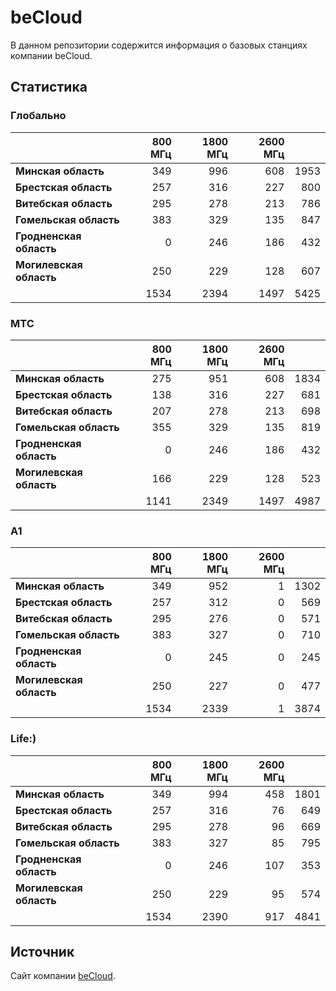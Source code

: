 # beCloud
В данном репозитории содержится информация о базовых станциях компании beCloud.

## Статистика

### Глобально
&nbsp; | 800 МГц | 1800 МГц | 2600 МГц | &nbsp;
:--- | ---: | ---: | ---: | ---:
**Минская область** | 349 | 996 | 608 | 1953
**Брестская область** | 257 | 316 | 227 | 800
**Витебская область** | 295 | 278 | 213 | 786
**Гомельская область** | 383 | 329 | 135 | 847
**Гродненская область** | 0 |  246 | 186 | 432
**Могилевская область** | 250 | 229 | 128 | 607
&nbsp; | 1534 |  2394 | 1497 | 5425

### МТС
&nbsp; | 800 МГц | 1800 МГц | 2600 МГц | &nbsp;
:--- | ---: | ---: | ---: | ---:
**Минская область** | 275 | 951 | 608 | 1834
**Брестская область** | 138 | 316 | 227 | 681
**Витебская область** | 207 | 278 | 213 | 698
**Гомельская область** | 355 | 329 | 135 | 819
**Гродненская область** | 0 |  246 | 186 | 432
**Могилевская область** | 166 | 229 | 128 | 523
&nbsp; | 1141 |  2349 | 1497 | 4987

### A1
&nbsp; | 800 МГц | 1800 МГц | 2600 МГц | &nbsp;
:--- | ---: | ---: | ---: | ---:
**Минская область** | 349 | 952 | 1 | 1302
**Брестская область** | 257 | 312 | 0 | 569
**Витебская область** | 295 | 276 | 0 | 571
**Гомельская область** | 383 | 327 | 0 | 710
**Гродненская область** | 0 |  245 | 0 | 245
**Могилевская область** | 250 | 227 | 0 | 477
&nbsp; | 1534 |  2339 | 1 | 3874

### Life:)
&nbsp; | 800 МГц | 1800 МГц | 2600 МГц | &nbsp;
:--- | ---: | ---: | ---: | ---:
**Минская область** | 349 | 994 | 458 | 1801
**Брестская область** | 257 | 316 | 76 | 649
**Витебская область** | 295 | 278 | 96 | 669
**Гомельская область** | 383 | 327 | 85 | 795
**Гродненская область** | 0 |  246 | 107 | 353
**Могилевская область** | 250 | 229 | 95 | 574
&nbsp; | 1534 |  2390 | 917 | 4841


## Источник
Сайт компании [beCloud](https://becloud.by/customers/ob-lte-advanced).